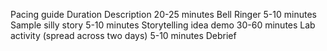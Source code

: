 Pacing guide
Duration
Description
20-25 minutes
Bell Ringer
5-10 minutes
Sample silly story
5-10 minutes
Storytelling idea demo
30-60 minutes
Lab activity (spread across two days)
5-10 minutes
Debrief

